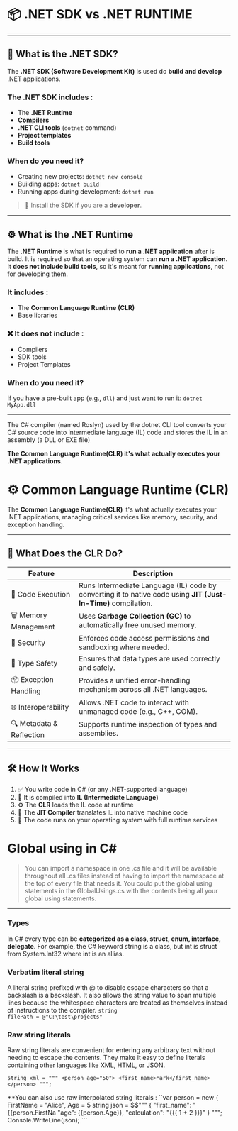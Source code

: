 # 📦 .NET SDK vs .NET RUNTIME

---

## 🧰 What is the .NET SDK?

The **.NET SDK (Software Development Kit)** is used do **build and develop** .NET applications.

### The .NET SDK includes : 
 - The **.NET Runtime**
 - **Compilers**
 - **.NET CLI tools** (`dotnet` command)
 - **Project templates**
 - **Build tools**

### When do you need it?
 - Creating new projects: `dotnet new console`
 - Building apps: `dotnet build`
 - Running apps during development: `dotnet run`

> 📌 Install the SDK if you are a **developer**.

---

## ⚙ What is the .NET Runtime 

The **.NET Runtime** is what is required to **run a .NET application** after is build.  It is required so that an operating system can **run a .NET application**. It **does not include build tools**, so it's meant for **running applications**, not for developing them.


### It includes :
 - The **Common Language Runtime (CLR)**
 - Base libraries 

### ❌ It does **not include** :
 - Compilers 
 - SDK tools 
 - Project Templates 

### When do you need it?
If you have a pre-built app (e.g., `dll`) and just want to run it: ``dotnet MyApp.dll``

---

The C# compiler (named Roslyn) used by the dotnet CLI tool converts your C# source code into intermediate language (IL) code and stores the IL in an assembly (a DLL or EXE file)

**The Common Language Runtime(CLR) it's what actually executes your .NET applications.**

# ⚙️ Common Language Runtime (CLR)

The **Common Language Runtime(CLR)** it's what actually executes your .NET applications, managing critical services like memory, security, and exception handling.

---

## 🚀 What Does the CLR Do?

| Feature                 | Description |
|------------------------|-------------|
| 🔄 Code Execution       | Runs Intermediate Language (IL) code by converting it to native code using **JIT (Just-In-Time)** compilation. |
| 🗑️ Memory Management    | Uses **Garbage Collection (GC)** to automatically free unused memory. |
| 🔐 Security             | Enforces code access permissions and sandboxing where needed. |
| 🧪 Type Safety          | Ensures that data types are used correctly and safely. |
| 📦 Exception Handling   | Provides a unified error-handling mechanism across all .NET languages. |
| 🌐 Interoperability     | Allows .NET code to interact with unmanaged code (e.g., C++, COM). |
| 🔍 Metadata & Reflection | Supports runtime inspection of types and assemblies. |

---

## 🛠️ How It Works

1. ✅ You write code in C# (or any .NET-supported language)
2. 🧱 It is compiled into **IL (Intermediate Language)**
3. ⚙️ The **CLR** loads the IL code at runtime
4. 🧠 The **JIT Compiler** translates IL into native machine code
5. 🧩 The code runs on your operating system with full runtime services


#  Global using in C#
 
> You can import a namespace in one .cs file and it will be available throughout all .cs files instead of having to import the namespace at the top of every file that needs it. You could put  the global using statements in the GlobalUsings.cs with the contents being all your global using statements. 

---

### Types

In C# every type can be **categorized as a class, struct, enum, interface, delegate**. For example, the C# keyword string is a class, but int is struct from System.Int32 where int is an allias.

### Verbatim literal string

A literal string prefixed with @ to disable escape characters so that a backslash is a backslash. It also allows the string value to span multiple lines because the whitespace characters are treated as themselves instead of instructions to the compiler.
<code>string filePath = @"C:\test\projects"</code>

### Raw string literals

Raw string literals are convenient for entering any arbitrary text without needing to escape the contents. They make it easy to define literals containing other languages like XML, HTML, or JSON.

``string xml = """
             <person age="50">
               <first_name>Mark</first_name>
             </person>
             """; ``

**You can also use raw interpolated string literals : 
``var person = new { FirstName = "Alice", Age = 5
 string json = $$"""
              {
                "first_name": "{{person.FirstNa
                "age": {{person.Age}},
                "calculation": "{{{ 1 + 2 }}}"
              }
              """;
 Console.WriteLine(json); ```
